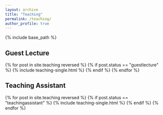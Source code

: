 ```yaml
---
layout: archive
title: "Teaching"
permalink: /teaching/
author_profile: true
---
```


{% include base_path %}

Guest Lecture
------
{% for post in site.teaching reversed %}
  {% if post.status == "guestlecture" %}
    {% include teaching-single.html %}
  {% endif %}
{% endfor %}

Teaching Assistant
------
{% for post in site.teaching reversed %}
  {% if post.status == "teachingassistant" %}
    {% include teaching-single.html %}
  {% endif %}
{% endfor %}